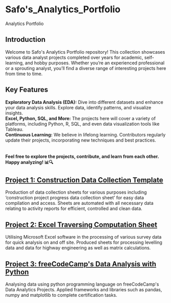 # Safo's_Analytics_Portfolio
Analytics Portfolio
## Introduction
Welcome to Safo's Analytics Portfolio repository! This collection showcases various data analyst projects completed over years for academic, self-learning, and hobby purposes. Whether you’re an experienced professional or a sprouting analyst, you’ll find a diverse range of interesting projects here from time to time. 

## Key Features
**Exploratory Data Analysis (EDA):** Dive into different datasets and enhance your data analysis skills. Explore data, identify patterns, and visualize insights.</br>
**Excel, Python, SQL, and More:** The projects here will cover a variety of platforms, including  Python, R, SQL, and even data visualization tools like Tableau.</br>
**Continuous Learning:** We believe in lifelong learning. Contributors regularly update their projects, incorporating new techniques and best practices.</br>
</br></br>
**Feel free to explore the projects, contribute, and learn from each other. Happy analyzing! 📊🔍**


## [Project 1: Construction Data Collection Template](https://docs.google.com/spreadsheets/d/1tg3gPkUsSo0rVskJRUlPEoBh7cG9P0iNH7ALJtNL1Vo/edit?usp=drive_link)
Production of data collection sheets for various purposes including ‘construction project progress data collection sheet’ for easy data compilation and access. Sheets are automated with all necessary data relating to activity reports for efficient, controlled and clean data.

## [Project 2: Excel Traversing Computation Sheet](https://docs.google.com/spreadsheets/d/1Nu5j44XIqCgifPWd4AstfWHa3xJQ4_RK/edit?usp=drive_link&ouid=114536779915464310121&rtpof=true&sd=true)
Utilising Microsoft Excel software in the processing of various survey data for quick analysis on and off site. Produced sheets for processing levelling data and data for highway engineering as well as matrix calculations.

	
## [Project 3: freeCodeCamp's Data Analysis with Python](https://github.com/safoisgod/freecodecamp_Data-Analysis-with-Python-Programming)
Analysing data using python programming language on freeCodeCamp's Data Analytics Projects. Applied frameworks and libraries such as pandas, numpy and matplotlib to complete certification tasks.
